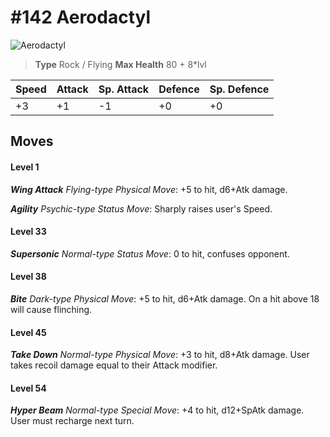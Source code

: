 # #142 Aerodactyl


![Aerodactyl](https://img.pokemondb.net/sprites/home/normal/1x/aerodactyl.png)

> **Type** Rock / Flying
> **Max Health** 80 + 8\*lvl

| Speed | Attack | Sp. Attack | Defence | Sp. Defence |
| ----- | ------ | ---------- | ------- | ----------- |
| +3 | +1 | -1 | +0 | +0 |

## Moves
#### Level 1

***Wing Attack** Flying-type Physical Move*: +5 to hit, d6+Atk damage. 

***Agility** Psychic-type Status Move*: Sharply raises user's Speed.
#### Level 33

***Supersonic** Normal-type Status Move*: 0 to hit, confuses opponent.
#### Level 38

***Bite** Dark-type Physical Move*: +5 to hit, d6+Atk damage. On a hit above 18 will cause flinching.
#### Level 45

***Take Down** Normal-type Physical Move*: +3 to hit, d8+Atk damage. User takes recoil damage equal to their Attack modifier.
#### Level 54

***Hyper Beam** Normal-type Special Move*: +4 to hit, d12+SpAtk damage. User must recharge next turn.

